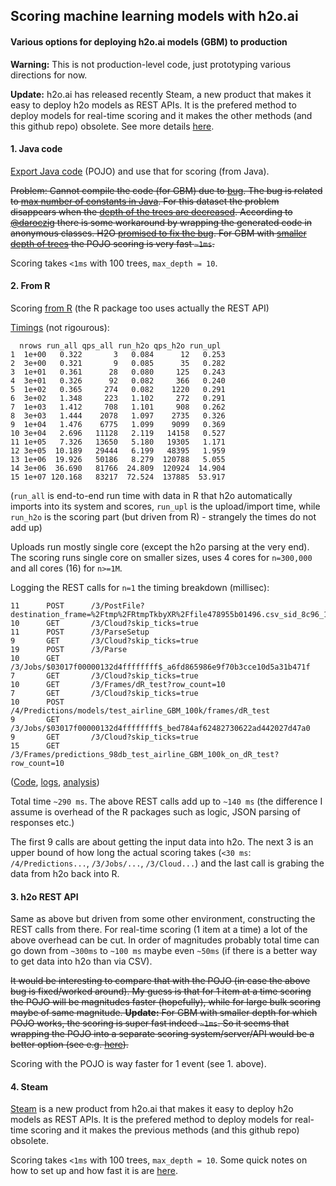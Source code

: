 
## Scoring machine learning models with h2o.ai

#### Various options for deploying h2o.ai models (GBM) to production

**Warning:** This is not production-level code, just prototyping various directions for now.

**Update:** h2o.ai has released recently Steam, a new product that makes it easy to deploy h2o 
models as REST APIs. It is the prefered method to deploy models for real-time scoring and
it makes the other methods (and this github repo) obsolete. See more details 
[here](https://github.com/szilard/h2o-scoring#4-steam).

#### 1. Java code

[Export Java code](2-pojo) (POJO) and use that for scoring (from Java).

~~Problem: Cannot compile the code (for GBM) due to [bug](https://0xdata.atlassian.net/browse/PUBDEV-1395).
The bug is related to 
[max number of constants in Java](https://stackoverflow.com/questions/11437905/java-too-many-constants-jvm-error).
For this dataset the problem disappears when the 
[depth of the trees are decreased](https://github.com/szilard/h2o-scoring/tree/master/2a-pojo-small).
According to [@daroczig](https://github.com/daroczig) 
there is some workaround by wrapping the generated code in anonymous classes.
H2O [promised to fix the bug](https://groups.google.com/forum/#!searchin/h2ostream/szilard/h2ostream/ARfrFEU1qA8/Yv5MusJLKQAJ).
For GBM with [smaller depth of trees](https://github.com/szilard/h2o-scoring/tree/master/2a-pojo-small) 
the POJO scoring is very fast `~1ms`.~~

Scoring takes `<1ms` with 100 trees, `max_depth = 10`.


#### 2. From R

Scoring [from R](3-from_R) (the R package too uses actually the REST API)

[Timings](3-from_R/1-score.R) (not rigourous):
```
  nrows run_all qps_all run_h2o qps_h2o run_upl
1  1e+00   0.322       3   0.084      12   0.253
2  3e+00   0.321       9   0.085      35   0.282
3  1e+01   0.361      28   0.080     125   0.243
4  3e+01   0.326      92   0.082     366   0.240
5  1e+02   0.365     274   0.082    1220   0.291
6  3e+02   1.348     223   1.102     272   0.291
7  1e+03   1.412     708   1.101     908   0.262
8  3e+03   1.444    2078   1.097    2735   0.326
9  1e+04   1.476    6775   1.099    9099   0.369
10 3e+04   2.696   11128   2.119   14158   0.527
11 1e+05   7.326   13650   5.180   19305   1.171
12 3e+05  10.189   29444   6.199   48395   1.959
13 1e+06  19.926   50186   8.279  120788   5.055
14 3e+06  36.690   81766  24.809  120924  14.904
15 1e+07 120.168   83217  72.524  137885  53.917
```

(`run_all` is end-to-end run time with data in R that h2o automatically imports into its system and scores,
`run_upl` is the upload/import time, while `run_h2o` is the scoring part (but driven from R) - strangely the times do
not add up)

Uploads run mostly single core (except the h2o parsing at the very end). The scoring runs
single core on smaller sizes, uses 4 cores for `n=300,000` and all cores (16) for `n>=1M`.

Logging the REST calls for `n=1` the timing breakdown (millisec):
```
11      POST      /3/PostFile?destination_frame=%2Ftmp%2FRtmpTkbyXR%2Ffile478955b01496.csv_sid_8c96_16
10      GET       /3/Cloud?skip_ticks=true
11      POST      /3/ParseSetup
9       GET       /3/Cloud?skip_ticks=true
19      POST      /3/Parse
10      GET       /3/Jobs/$03017f00000132d4ffffffff$_a6fd865986e9f70b3cce10d5a31b471f
7       GET       /3/Cloud?skip_ticks=true
10      GET       /3/Frames/dR_test?row_count=10
7       GET       /3/Cloud?skip_ticks=true
10      POST      /4/Predictions/models/test_airline_GBM_100k/frames/dR_test
9       GET       /3/Jobs/$03017f00000132d4ffffffff$_bed784af62482730622ad442027d47a0
9       GET       /3/Cloud?skip_ticks=true
15      GET       /3/Frames/predictions_98db_test_airline_GBM_100k_on_dR_test?row_count=10
```
([Code](3-from_R/2-score-RESTcalls.R), [logs](3-from_R/log-all_incl_upload.log), 
[analysis](3-from_R/2a-score-RESTcalls_analysis.txt))

Total time `~290 ms`. The above REST calls add up to `~140 ms` (the difference I assume is overhead of the
R packages such as logic, JSON parsing of responses etc.)

The first 9 calls are about getting the input data into h2o. The next 3 is an upper bound of how 
long the actual scoring takes (`<30 ms`: `/4/Predictions...`, `/3/Jobs/...`, `/3/Cloud...`) and the
last call is grabing the data from h2o back into R.


#### 3. h2o REST API

Same as above but driven from some other environment, constructing the REST calls from there.
For real-time scoring (1 item at a time) a lot of the above overhead can be cut. In order of magnitudes
probably total time can go down from `~300ms` to `~100 ms` maybe even `~50ms` (if there is a better way
to get data into h2o than via CSV). 

~~It would be interesting to compare that with the POJO (in case the above bug is fixed/worked around).
My guess is that for 1 item at a time scoring the POJO will be magnitudes faster (hopefully),
while for large bulk scoring maybe of same magnitude. 
**Update:** For GBM with smaller depth for which POJO works, the scoring is super fast indeed
`~1ms`. So it seems that wrapping the POJO into a separate scoring system/server/API would be 
a better option (see e.g. [here](https://github.com/cardcorp/h2o-scoring-engine-base)).~~

Scoring with the POJO is way faster for 1 event (see 1. above).


#### 4. Steam

[Steam](http://www.h2o.ai/steam/) is a new product from h2o.ai that makes it easy to deploy
h2o models as REST APIs. It is the prefered method to deploy models for real-time scoring and it makes
the previous methods (and this github repo) obsolete. 

Scoring takes `<1ms` with 100 trees, `max_depth = 10`. Some quick notes on how to set up and how fast it is
are [here](https://github.com/szilard/h2o-scoring/blob/master/5-steam/steps.txt).


